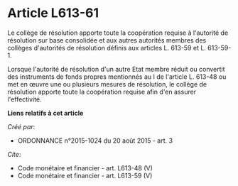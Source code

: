 # Article L613-61

Le collège de résolution apporte toute la coopération requise à l'autorité de résolution sur base consolidée et aux autres
autorités membres des collèges d'autorités de résolution définis aux articles L. 613-59 et L. 613-59-1. 

Lorsque l'autorité de résolution d'un autre Etat membre réduit ou convertit des instruments de fonds propres mentionnés au I
de l'article L. 613-48 ou met en œuvre une ou plusieurs mesures de résolution, le collège de résolution apporte toute la
coopération requise afin d'en assurer l'effectivité.

**Liens relatifs à cet article**

_Créé par_:

  - ORDONNANCE n°2015-1024 du 20 août 2015 - art. 3

_Cite_:

  - Code monétaire et financier - art. L613-48 (V)
  - Code monétaire et financier - art. L613-59 (V)
